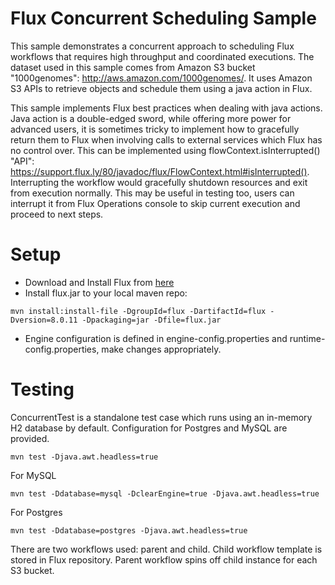 Flux Concurrent Scheduling Sample
===

This sample demonstrates a concurrent approach to scheduling Flux workflows that requires high throughput and coordinated executions.
The dataset used in this sample comes from Amazon S3 bucket "1000genomes": http://aws.amazon.com/1000genomes/. It uses Amazon S3 APIs to retrieve objects and schedule them using a java action in Flux.

This sample implements Flux best practices when dealing with java actions. Java action is a double-edged sword, while offering more
power for advanced users, it is sometimes tricky to implement how to gracefully return them to Flux when involving calls to external
services which Flux has no control over. This can be implemented using flowContext.isInterrupted() "API": https://support.flux.ly/80/javadoc/flux/FlowContext.html#isInterrupted().
Interrupting the workflow would gracefully shutdown resources and exit from execution normally. This may be useful in testing too,
users can interrupt it from Flux Operations console to skip current execution and proceed to next steps.

Setup
===

* Download and Install Flux from [here](https://flux.ly/download)
* Install flux.jar to your local maven repo:

```
mvn install:install-file -DgroupId=flux -DartifactId=flux -Dversion=8.0.11 -Dpackaging=jar -Dfile=flux.jar
```
* Engine configuration is defined in engine-config.properties and runtime-config.properties, make changes appropriately.

Testing
===

ConcurrentTest is a standalone test case which runs using an in-memory H2 database by default. Configuration for Postgres and MySQL are provided.

```
mvn test -Djava.awt.headless=true
```

For MySQL

```
mvn test -Ddatabase=mysql -DclearEngine=true -Djava.awt.headless=true
```

For Postgres

```
mvn test -Ddatabase=postgres -Djava.awt.headless=true
```

There are two workflows used: parent and child. Child workflow template is stored in Flux repository. Parent workflow spins off child instance for each S3 bucket.
